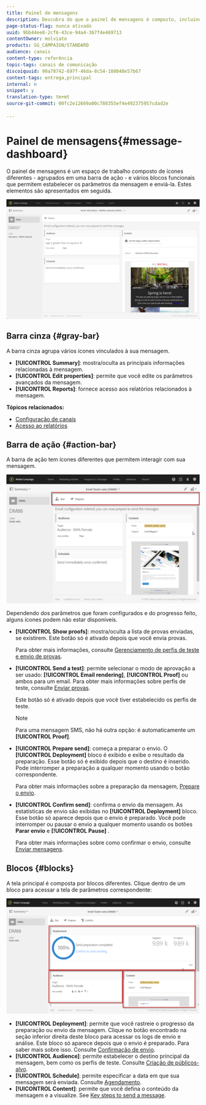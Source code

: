 ```yaml
---
title: Painel de mensagens
description: Descubra do que o painel de mensagens é composto, incluindo a barra de ação e os vários blocos funcionais.
page-status-flag: nunca ativado
uuid: 9bb44ee8-2cf6-43ce-94a4-367f4e469713
contentOwner: molviato
products: SG_CAMPAIGN/STANDARD
audience: canais
content-type: referência
topic-tags: canais de comunicação
discoiquuid: 90a78742-697f-46da-8c54-108048e57b67
context-tags: entrega,principal
internal: n
snippet: y
translation-type: tm+mt
source-git-commit: 00fc2e12669a00c788355ef4e492375957cdad2e

---
```



# Painel de mensagens{#message-dashboard}

O painel de mensagens é um espaço de trabalho composto de ícones diferentes - agrupados em uma barra de ação - e vários blocos funcionais que permitem estabelecer os parâmetros da mensagem e enviá-la. Estes elementos são apresentados em seguida.

![](assets/delivery_dashboard_2.png)

## Barra cinza {#gray-bar}

A barra cinza agrupa vários ícones vinculados à sua mensagem.

* **[!UICONTROL Summary]**: mostra/oculta as principais informações relacionadas à mensagem.
* **[!UICONTROL Edit properties]**: permite que você edite os parâmetros [](../../administration/using/configuring-email-channel.md#list-of-email-properties)avançados da mensagem.
* **[!UICONTROL Reports]**: fornece acesso aos relatórios relacionados à mensagem.

**Tópicos relacionados:**

* [Configuração de canais](../../administration/using/about-channel-configuration.md)
* [Acesso ao relatórios](../../reporting/using/about-dynamic-reports.md)

## Barra de ação {#action-bar}

A barra de ação tem ícones diferentes que permitem interagir com sua mensagem.

![](assets/delivery_dashboard_4.png)

Dependendo dos parâmetros que foram configurados e do progresso feito, alguns ícones podem não estar disponíveis.

* **[!UICONTROL Show proofs]**: mostra/oculta a lista de provas enviadas, se existirem. Este botão só é ativado depois que você envia provas.

   Para obter mais informações, consulte [Gerenciamento de perfis de teste e envio de provas](../../sending/using/managing-test-profiles-and-sending-proofs.md).

* **[!UICONTROL Send a test]**: permite selecionar o modo de aprovação a ser usado: **[!UICONTROL Email rendering]**, **[!UICONTROL Proof]** ou ambos para um email. Para obter mais informações sobre perfis de teste, consulte [Enviar provas](../../sending/using/managing-test-profiles-and-sending-proofs.md#sending-proofs).

   Este botão só é ativado depois que você tiver estabelecido os perfis de teste.

   >[!NOTE]
   >
   >Para uma mensagem SMS, não há outra opção: é automaticamente um **[!UICONTROL Proof]**.

* **[!UICONTROL Prepare send]**: começa a preparar o envio. O **[!UICONTROL Deployment]** bloco é exibido e exibe o resultado da preparação. Esse botão só é exibido depois que o destino é inserido. Pode interromper a preparação a qualquer momento usando o botão correspondente.

   Para obter mais informações sobre a preparação da mensagem, [Prepare o envio](../../sending/using/preparing-the-send.md).

* **[!UICONTROL Confirm send]**: confirma o envio da mensagem. As estatísticas de envio são exibidas no **[!UICONTROL Deployment]** bloco. Esse botão só aparece depois que o envio é preparado. Você pode interromper ou pausar o envio a qualquer momento usando os botões **Parar envio** e **[!UICONTROL Pause]** .

   Para obter mais informações sobre como confirmar o envio, consulte [Enviar mensagens](../../sending/using/confirming-the-send.md).

## Blocos {#blocks}

A tela principal é composta por blocos diferentes. Clique dentro de um bloco para acessar a tela de parâmetros correspondente:

![](assets/delivery_dashboard_3.png)

* **[!UICONTROL Deployment]**: permite que você rastreie o progresso da preparação ou envio da mensagem. Clique no botão encontrado na seção inferior direita deste bloco para acessar os logs de envio e análise. Este bloco só aparece depois que o envio é preparado. Para saber mais sobre isso. Consulte [Confirmação de envio](../../sending/using/confirming-the-send.md).
* **[!UICONTROL Audience]**: permite estabelecer o destino principal da mensagem, bem como os perfis de teste. Consulte [Criação de públicos-alvo](../../audiences/using/creating-audiences.md).
* **[!UICONTROL Schedule]**: permite especificar a data em que sua mensagem será enviada. Consulte [Agendamento](../../sending/using/about-scheduling-messages.md).
* **[!UICONTROL Content]**: permite que você defina o conteúdo da mensagem e a visualize. See [Key steps to send a message](../../channels/using/key-steps-to-send-a-message.md).


